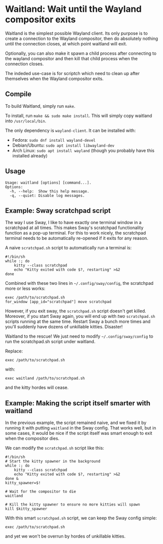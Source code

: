 # Waitland: Wait until the Wayland compositor exits

Waitland is the simplest possible Wayland client.
Its only purpose is to create a connection to the Wayland compositor,
then do absolutely nothing until the connection closes,
at which point waitland will exit.

Optionally, you can also make it spawn a child process after connecting to the
wayland compositor and then kill that child process when the connection closes.

The indeded use-case is for scriptch which need to clean up after themselves
when the Wayland compositor exits.

## Compile

To build Waitland, simply run `make`.

To install, run `make && sudo make install`.
This will simply copy waitland into `/usr/local/bin`.

The only dependency is `wayland-client`. It can be installed with:

* Fedora: `sudo dnf install wayland-devel`
* Debian/Ubuntu: `sudo apt install libwayland-dev`
* Arch Linux: `sudo apt install wayland` (though you probably have this installed already)

## Usage

```
Usage: waitland [options] [command...].
Options:
  -h, --help:  Show this help message.
  -q, --quiet: Disable log messages.
```

## Example: Sway scratchpad script

The way I use Sway, I like to have exactly one terminal window in a scratchpad at all times.
This makes Sway's scratchpad functionality function as a pop-up terminal.
For this to work nicely, the scratchpad terminal needs to be automatically re-opened
if it exits for any reason.

A naive `scratchpad.sh` script to automatically run a terminal is:

```
#!/bin/sh
while :; do
    kitty --class scratchpad
    echo "Kitty exited with code $?, restarting" >&2
done
```

Combined with these two lines in `~/.config/sway/config`, the scratchpad more or less works:

```
exec /path/to/scratchpad.sh
for_window [app_id="scratchpad"] move scratchpad
```

However, if you exit sway, the `scratchpad.sh` script doesn't get killed.
Moreover, if you start Sway again, you will end up with *two* `scratchpad.sh` scripts
running at the same time.
Restart Sway a bunch more times and you'll suddenly have dozens of unkillable kitties.
Disaster!

Waitland to the rescue! We just need to modify `~/.config/sway/config` to
run the scratchpad.sh script under waitland.

Replace:

```
exec /path/to/scratchpad.sh
```

with:

```
exec waitland /path/to/scratchpad.sh
```

and the kitty hordes will cease.

## Example: Making the script itself smarter with waitland

In the previous example, the script remained naive, and we fixed it by
running it with putting `waitland` in the Sway config.
That works well, but in some cases, it would be nice if the script itself was
smart enough to exit when the compositor dies.

We can modify the `scratchpad.sh` script like this:

```
#!/bin/sh
# Start the kitty spawner in the background
while :; do
    kitty --class scratchpad
    echo "Kitty exited with code $?, restarting" >&2
done &
kitty_spawner=$!

# Wait for the compositor to die
waitland

# Kill the kitty spawner to ensure no more kitties will spawn
kill $kitty_spawner
```

With this smart `scratchpad.sh` script, we can keep the Sway config simple:

```
exec /path/to/scratchpad.sh
```

and yet we won't be overrun by hordes of unkillable kitties.
